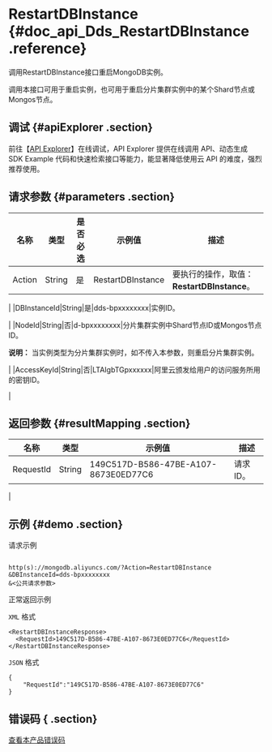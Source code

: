 # RestartDBInstance {#doc_api_Dds_RestartDBInstance .reference}

调用RestartDBInstance接口重启MongoDB实例。

调用本接口可用于重启实例，也可用于重启分片集群实例中的某个Shard节点或Mongos节点。

## 调试 {#apiExplorer .section}

前往【[API Explorer](https://api.aliyun.com/#product=Dds&api=RestartDBInstance)】在线调试，API Explorer 提供在线调用 API、动态生成 SDK Example 代码和快速检索接口等能力，能显著降低使用云 API 的难度，强烈推荐使用。

## 请求参数 {#parameters .section}

|名称|类型|是否必选|示例值|描述|
|--|--|----|---|--|
|Action|String|是|RestartDBInstance|要执行的操作，取值：**RestartDBInstance**。

 |
|DBInstanceId|String|是|dds-bpxxxxxxxx|实例ID。

 |
|NodeId|String|否|d-bpxxxxxxxx|分片集群实例中Shard节点ID或Mongos节点ID。

 **说明：** 当实例类型为分片集群实例时，如不传入本参数，则重启分片集群实例。

 |
|AccessKeyId|String|否|LTAIgbTGpxxxxxx|阿里云颁发给用户的访问服务所用的密钥ID。

 |

## 返回参数 {#resultMapping .section}

|名称|类型|示例值|描述|
|--|--|---|--|
|RequestId|String|149C517D-B586-47BE-A107-8673E0ED77C6|请求ID。

 |

## 示例 {#demo .section}

请求示例

``` {#request_demo}

http(s)://mongodb.aliyuncs.com/?Action=RestartDBInstance
&DBInstanceId=dds-bpxxxxxxxx
&<公共请求参数>

```

正常返回示例

`XML` 格式

``` {#xml_return_success_demo}
<RestartDBInstanceResponse>
  <RequestId>149C517D-B586-47BE-A107-8673E0ED77C6</RequestId>
</RestartDBInstanceResponse>

```

`JSON` 格式

``` {#json_return_success_demo}
{
	"RequestId":"149C517D-B586-47BE-A107-8673E0ED77C6"
}
```

## 错误码 { .section}

[查看本产品错误码](https://error-center.aliyun.com/status/product/Dds)

